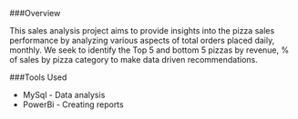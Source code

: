 ###Overview

This sales analysis project aims to provide insights into the pizza sales performance by analyzing various aspects of total orders placed daily, monthly. We seek to identify the Top 5 and bottom 5 pizzas by revenue, % of sales by pizza category to make data driven recommendations.

###Tools Used

- MySql - Data analysis
- PowerBi - Creating reports

